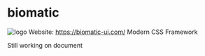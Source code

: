 # biomatic
![logo]({{site.baseurl}}/https://raw.githubusercontent.com/BioMaRu/biomatic-doc/blob/master/src/assets/logo.svg)
Website: https://biomatic-ui.com/
Modern CSS Framework

Still working on document
